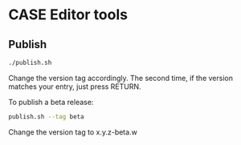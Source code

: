 # CASE Editor tools

## Publish

```sh
./publish.sh
```

Change the version tag accordingly.
The second time, if the version matches your entry, just press RETURN.

To publish a beta release:

```sh
publish.sh --tag beta
```

Change the version tag to x.y.z-beta.w
